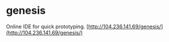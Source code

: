 # genesis
Online IDE for quick prototyping.
[http://104.236.141.69/genesis/](http://104.236.141.69/genesis/)
